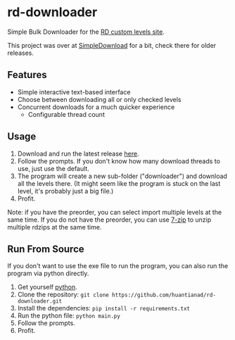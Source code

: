 # rd-downloader
Simple Bulk Downloader for the [RD custom levels site](https://auburnsummer.github.io/rdlevels/).

This project was over at [SimpleDownload](https://github.com/huantianad/SimpleDownload) for a bit, check there for older releases.

## Features
- Simple interactive text-based interface
- Choose between downloading all or only checked levels
- Concurrent downloads for a much quicker experience
   - Configurable thread count

## Usage
1. Download and run the latest release [here](https://github.com/huantianad/rd-downloader/releases/).
2. Follow the prompts. If you don't know how many download threads to use, just use the default.
3. The program will create a new sub-folder ("downloader") and download all the levels there.
   (It might seem like the program is stuck on the last level, it's probably just a big file.)
4. Profit.

Note: if you have the preorder, you can select import multiple levels at the same time.
If you do not have the preorder, you can use [7-zip](https://www.7-zip.org/) to unzip multiple rdzips at the same time.

## Run From Source
If you don't want to use the exe file to run the program, you can also run the program via python directly.
1. Get yourself [python](https://www.python.org/downloads/).
2. Clone the repository: `git clone https://github.com/huantianad/rd-downloader.git`
3. Install the dependencies: `pip install -r requirements.txt`
4. Run the python file: `python main.py`
5. Follow the prompts.
6. Profit.
